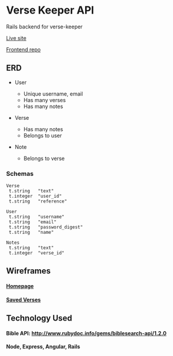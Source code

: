 # Verse Keeper API
Rails backend for verse-keeper

[Live site](https://verse-keeper-ui.herokuapp.com/)

[Frontend repo](https://github.com/currymich/verse-keeper-ui)

## ERD

- User
   - Unique username, email
   - Has many verses
   - Has many notes
   
- Verse
   - Has many notes
   - Belongs to user
       
- Note
   - Belongs to verse
   
### Schemas   
```
Verse
 t.string   "text"
 t.integer  "user_id"
 t.string   "reference"
```
   
```
User
 t.string   "username"
 t.string   "email"
 t.string   "password_digest"
 t.string   "name"
```

```
Notes 
 t.string   "text"
 t.integer  "verse_id"
```

## Wireframes

#### [Homepage](https://wireframe.cc/Ij14Ul)
#### [Saved Verses](https://wireframe.cc/rVu4jn)

## Technology Used

#### Bible API: http://www.rubydoc.info/gems/biblesearch-api/1.2.0
#### Node, Express, Angular, Rails
